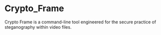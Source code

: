 # Crypto_Frame
Crypto Frame is a command-line tool engineered for the secure practice of steganography within video files.
